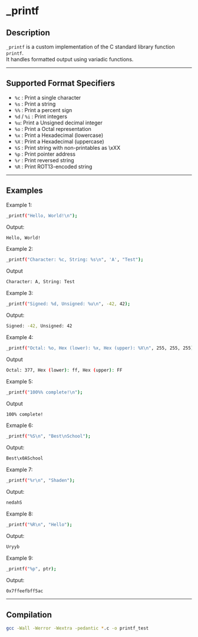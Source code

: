 # _printf

## Description
`_printf` is a custom implementation of the C standard library function `printf`.  
It handles formatted output using variadic functions.

---

## Supported Format Specifiers
- `%c` : Print a single character
- `%s` : Print a string
- `%%` : Print a percent sign
- `%d` / `%i` : Print integers
- `%u`: Print a Unsigned decimal integer
- `%o` : Print a Octal representation	
- `%x`	: Print a Hexadecimal (lowercase)	
- `%X`	: Print a Hexadecimal (uppercase)
- `%S` : Print string with non-printables as \xXX
- `%p` : Print pointer address
- `%r` : Print reversed string
- `%R` : Print ROT13-encoded string

---
## Examples
Example 1:
```bash
_printf("Hello, World!\n");
```
Output:
```bash
Hello, World!
```
Example 2:
```bash
_printf("Character: %c, String: %s\n", 'A', "Test");
```
Output
```bash
Character: A, String: Test
```
Example 3:
```bash
_printf("Signed: %d, Unsigned: %u\n", -42, 42);
```
Output:
```bash
Signed: -42, Unsigned: 42
```
Example 4:
```bash
_printf("Octal: %o, Hex (lower): %x, Hex (upper): %X\n", 255, 255, 255);
```
Output
```bash
Octal: 377, Hex (lower): ff, Hex (upper): FF
```
Example 5:
```bash
_printf("100%% complete!\n");
```
Output
```bash
100% complete!
```
Exmaple 6:
```bash
_printf("%S\n", "Best\nSchool");
```
Output:
```bash
Best\x0ASchool
```
Example 7:
```bash
_printf("%r\n", "Shaden");
```
Output:
```bash
nedahS
```
Example 8:
```bash
_printf("%R\n", "Hello");
```
Output:
```bash
Uryyb
```
Example 9:
```bash
_printf("%p", ptr);
```
Output:
```bash
0x7ffeefbff5ac
```
---
## Compilation
```bash
gcc -Wall -Werror -Wextra -pedantic *.c -o printf_test




